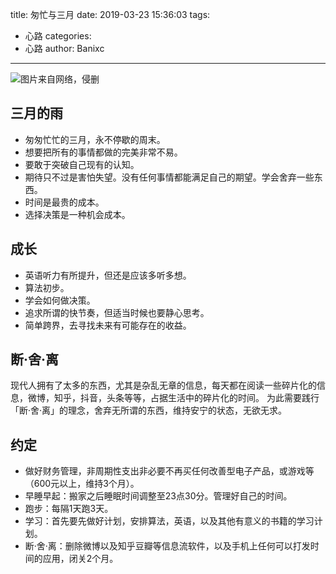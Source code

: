 title: 匆忙与三月
date: 2019-03-23 15:36:03
tags: 
 - 心路
categories:
 - 心路
author: Banixc
---

![图片来自网络，侵删](https://www.tuchuang001.com/images/2019/03/25/20180614012305-1170x585.jpg)

## 三月的雨

* 匆匆忙忙的三月，永不停歇的周末。
* 想要把所有的事情都做的完美非常不易。
* 要敢于突破自己现有的认知。
* 期待只不过是害怕失望。没有任何事情都能满足自己的期望。学会舍弃一些东西。
* 时间是最贵的成本。
* 选择决策是一种机会成本。

## 成长

* 英语听力有所提升，但还是应该多听多想。
* 算法初步。
* 学会如何做决策。
* 追求所谓的快节奏，但适当时候也要静心思考。
* 简单跨界，去寻找未来有可能存在的收益。

## 断·舍·离

现代人拥有了太多的东西，尤其是杂乱无章的信息，每天都在阅读一些碎片化的信息，微博，知乎，抖音，头条等等，占据生活中的碎片化的时间。
为此需要践行「断·舍·离」的理念，舍弃无所谓的东西，维持安宁的状态，无欲无求。

## 约定

* 做好财务管理，非周期性支出非必要不再买任何改善型电子产品，或游戏等（600元以上，维持3个月）。
* 早睡早起：搬家之后睡眠时间调整至23点30分。管理好自己的时间。
* 跑步：每隔1天跑3天。
* 学习：首先要先做好计划，安排算法，英语，以及其他有意义的书籍的学习计划。
* 断·舍·离：删除微博以及知乎豆瓣等信息流软件，以及手机上任何可以打发时间的应用，闭关2个月。